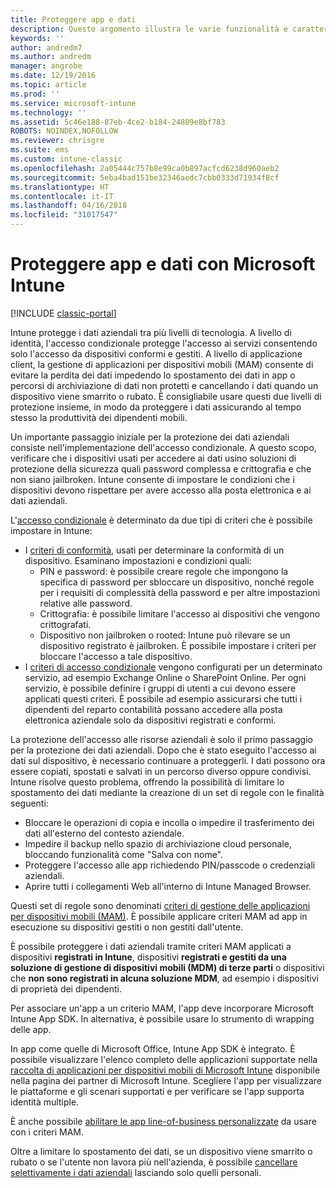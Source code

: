 ```yaml
---
title: Proteggere app e dati
description: Questo argomento illustra le varie funzionalità e caratteristiche disponibili in Intune per proteggere le app e i dati aziendali.
keywords: ''
author: andredm7
ms.author: andredm
manager: angrobe
ms.date: 12/19/2016
ms.topic: article
ms.prod: ''
ms.service: microsoft-intune
ms.technology: ''
ms.assetid: 5c46e188-87eb-4ce2-b184-24809e8bf783
ROBOTS: NOINDEX,NOFOLLOW
ms.reviewer: chrisgre
ms.suite: ems
ms.custom: intune-classic
ms.openlocfilehash: 2a05444c757b8e99ca0b897acfcd6238d960aeb2
ms.sourcegitcommit: 5eba4bad151be32346aedc7cbb0333d71934f8cf
ms.translationtype: HT
ms.contentlocale: it-IT
ms.lasthandoff: 04/16/2018
ms.locfileid: "31017547"
---
```

# <a name="protect-apps-and-data-with-microsoft-intune"></a>Proteggere app e dati con Microsoft Intune

[!INCLUDE [classic-portal](../includes/classic-portal.md)]

Intune protegge i dati aziendali tra più livelli di tecnologia. A livello di identità, l'accesso condizionale protegge l'accesso ai servizi consentendo solo l'accesso da dispositivi conformi e gestiti. A livello di applicazione client, la gestione di applicazioni per dispositivi mobili (MAM) consente di evitare la perdita dei dati impedendo lo spostamento dei dati in app o percorsi di archiviazione di dati non protetti e cancellando i dati quando un dispositivo viene smarrito o rubato. È consigliabile usare questi due livelli di protezione insieme, in modo da proteggere i dati assicurando al tempo stesso la produttività dei dipendenti mobili.

Un importante passaggio iniziale per la protezione dei dati aziendali consiste nell'implementazione dell'accesso condizionale. A questo scopo, verificare che i dispositivi usati per accedere ai dati usino soluzioni di protezione della sicurezza quali password complessa e crittografia e che non siano jailbroken. Intune consente di impostare le condizioni che i dispositivi devono rispettare per avere accesso alla posta elettronica e ai dati aziendali.

L'[accesso condizionale](restrict-access-to-email-and-o365-services-with-microsoft-intune.md) è determinato da due tipi di criteri che è possibile impostare in Intune:
- I [criteri di conformità](introduction-to-device-compliance-policies-in-microsoft-intune.md), usati per determinare la conformità di un dispositivo. Esaminano impostazioni e condizioni quali:
  - PIN e password: è possibile creare regole che impongono la specifica di password per sbloccare un dispositivo, nonché regole per i requisiti di complessità della password e per altre impostazioni relative alle password.
  - Crittografia: è possibile limitare l'accesso ai dispositivi che vengono crittografati.
  - Dispositivo non jailbroken o rooted: Intune può rilevare se un dispositivo registrato è jailbroken. È possibile impostare i criteri per bloccare l'accesso a tale dispositivo.
- I [criteri di accesso condizionale](restrict-access-to-email-and-o365-services-with-microsoft-intune.md) vengono configurati per un determinato servizio, ad esempio Exchange Online o SharePoint Online. Per ogni servizio, è possibile definire i gruppi di utenti a cui devono essere applicati questi criteri. È possibile ad esempio assicurarsi che tutti i dipendenti del reparto contabilità possano accedere alla posta elettronica aziendale solo da dispositivi registrati e conformi.

La protezione dell'accesso alle risorse aziendali è solo il primo passaggio per la protezione dei dati aziendali. Dopo che è stato eseguito l'accesso ai dati sul dispositivo, è necessario continuare a proteggerli. I dati possono ora essere copiati, spostati e salvati in un percorso diverso oppure condivisi. Intune risolve questo problema, offrendo la possibilità di limitare lo spostamento dei dati mediante la creazione di un set di regole con le finalità seguenti:
- Bloccare le operazioni di copia e incolla o impedire il trasferimento dei dati all'esterno del contesto aziendale.
- Impedire il backup nello spazio di archiviazione cloud personale, bloccando funzionalità come "Salva con nome".
- Proteggere l'accesso alle app richiedendo PIN/passcode o credenziali aziendali.
- Aprire tutti i collegamenti Web all'interno di Intune Managed Browser.

Questi set di regole sono denominati [criteri di gestione delle applicazioni per dispositivi mobili (MAM)](protect-app-data-using-mobile-app-management-policies-with-microsoft-intune.md). È possibile applicare criteri MAM ad app in esecuzione su dispositivi gestiti o non gestiti dall'utente.  

È possibile proteggere i dati aziendali tramite criteri MAM applicati a dispositivi **registrati in Intune**, dispositivi **registrati e gestiti da una soluzione di gestione di dispositivi mobili (MDM) di terze parti** o dispositivi che **non sono registrati in alcuna soluzione MDM**, ad esempio i dispositivi di proprietà dei dipendenti.

Per associare un'app a un criterio MAM, l'app deve incorporare Microsoft Intune App SDK. In alternativa, è possibile usare lo strumento di wrapping delle app.

In app come quelle di Microsoft Office, Intune App SDK è integrato. È possibile visualizzare l'elenco completo delle applicazioni supportate nella [raccolta di applicazioni per dispositivi mobili di Microsoft Intune](https://www.microsoft.com/cloud-platform/microsoft-intune-apps) disponibile nella pagina dei partner di Microsoft Intune. Scegliere l'app per visualizzare le piattaforme e gli scenari supportati e per verificare se l'app supporta identità multiple.

È anche possibile [abilitare le app line-of-business personalizzate](/intune/apps-prepare-mobile-application-management) da usare con i criteri MAM.

Oltre a limitare lo spostamento dei dati, se un dispositivo viene smarrito o rubato o se l'utente non lavora più nell'azienda, è possibile [cancellare selettivamente i dati aziendali](wipe-managed-company-app-data-with-microsoft-intune.md) lasciando solo quelli personali.

